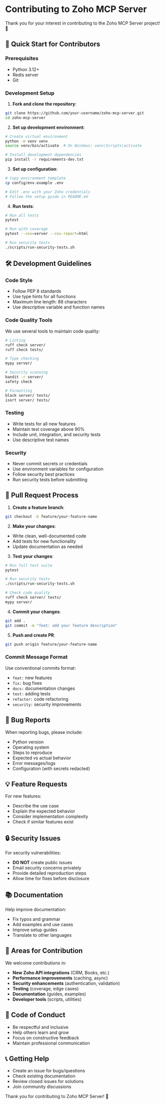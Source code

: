 # Contributing to Zoho MCP Server

Thank you for your interest in contributing to the Zoho MCP Server project! 🎉

## 🚀 Quick Start for Contributors

### Prerequisites
- Python 3.12+
- Redis server
- Git

### Development Setup

1. **Fork and clone the repository**:
```bash
git clone https://github.com/your-username/zoho-mcp-server.git
cd zoho-mcp-server
```

2. **Set up development environment**:
```bash
# Create virtual environment
python -m venv venv
source venv/bin/activate  # On Windows: venv\Scripts\activate

# Install development dependencies
pip install -r requirements-dev.txt
```

3. **Set up configuration**:
```bash
# Copy environment template
cp config/env.example .env

# Edit .env with your Zoho credentials
# Follow the setup guide in README.md
```

4. **Run tests**:
```bash
# Run all tests
pytest

# Run with coverage
pytest --cov=server --cov-report=html

# Run security tests
./scripts/run-security-tests.sh
```

## 🛠 Development Guidelines

### Code Style
- Follow PEP 8 standards
- Use type hints for all functions
- Maximum line length: 88 characters
- Use descriptive variable and function names

### Code Quality Tools
We use several tools to maintain code quality:

```bash
# Linting
ruff check server/
ruff check tests/

# Type checking
mypy server/

# Security scanning
bandit -r server/
safety check

# Formatting
black server/ tests/
isort server/ tests/
```

### Testing
- Write tests for all new features
- Maintain test coverage above 90%
- Include unit, integration, and security tests
- Use descriptive test names

### Security
- Never commit secrets or credentials
- Use environment variables for configuration
- Follow security best practices
- Run security tests before submitting

## 📝 Pull Request Process

1. **Create a feature branch**:
```bash
git checkout -b feature/your-feature-name
```

2. **Make your changes**:
- Write clean, well-documented code
- Add tests for new functionality
- Update documentation as needed

3. **Test your changes**:
```bash
# Run full test suite
pytest

# Run security tests
./scripts/run-security-tests.sh

# Check code quality
ruff check server/ tests/
mypy server/
```

4. **Commit your changes**:
```bash
git add .
git commit -m "feat: add your feature description"
```

5. **Push and create PR**:
```bash
git push origin feature/your-feature-name
```

### Commit Message Format
Use conventional commits format:
- `feat:` new features
- `fix:` bug fixes
- `docs:` documentation changes
- `test:` adding tests
- `refactor:` code refactoring
- `security:` security improvements

## 🐛 Bug Reports

When reporting bugs, please include:
- Python version
- Operating system
- Steps to reproduce
- Expected vs actual behavior
- Error messages/logs
- Configuration (with secrets redacted)

## 💡 Feature Requests

For new features:
- Describe the use case
- Explain the expected behavior
- Consider implementation complexity
- Check if similar features exist

## 🔒 Security Issues

For security vulnerabilities:
- **DO NOT** create public issues
- Email security concerns privately
- Provide detailed reproduction steps
- Allow time for fixes before disclosure

## 📚 Documentation

Help improve documentation:
- Fix typos and grammar
- Add examples and use cases
- Improve setup guides
- Translate to other languages

## 🎯 Areas for Contribution

We welcome contributions in:
- **New Zoho API integrations** (CRM, Books, etc.)
- **Performance improvements** (caching, async)
- **Security enhancements** (authentication, validation)
- **Testing** (coverage, edge cases)
- **Documentation** (guides, examples)
- **Developer tools** (scripts, utilities)

## 🤝 Code of Conduct

- Be respectful and inclusive
- Help others learn and grow
- Focus on constructive feedback
- Maintain professional communication

## 📞 Getting Help

- Create an issue for bugs/questions
- Check existing documentation
- Review closed issues for solutions
- Join community discussions

Thank you for contributing to Zoho MCP Server! 🚀 